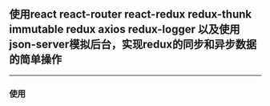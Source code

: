 ## 使用react react-router react-redux redux-thunk immutable redux axios redux-logger 以及使用json-server模拟后台，实现redux的同步和异步数据的简单操作
***
### 使用